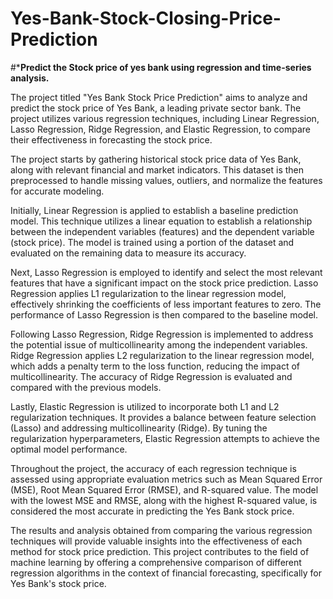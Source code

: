 # Yes-Bank-Stock-Closing-Price-Prediction

#***Predict the Stock price of yes bank using regression and time-series analysis.**

The project titled "Yes Bank Stock Price Prediction" aims to analyze and predict the stock price of Yes Bank, a leading private sector bank. The project utilizes various regression techniques, including Linear Regression, Lasso Regression, Ridge Regression, and Elastic Regression, to compare their effectiveness in forecasting the stock price.

The project starts by gathering historical stock price data of Yes Bank, along with relevant financial and market indicators. This dataset is then preprocessed to handle missing values, outliers, and normalize the features for accurate modeling.

Initially, Linear Regression is applied to establish a baseline prediction model. This technique utilizes a linear equation to establish a relationship between the independent variables (features) and the dependent variable (stock price). The model is trained using a portion of the dataset and evaluated on the remaining data to measure its accuracy.

Next, Lasso Regression is employed to identify and select the most relevant features that have a significant impact on the stock price prediction. Lasso Regression applies L1 regularization to the linear regression model, effectively shrinking the coefficients of less important features to zero. The performance of Lasso Regression is then compared to the baseline model.

Following Lasso Regression, Ridge Regression is implemented to address the potential issue of multicollinearity among the independent variables. Ridge Regression applies L2 regularization to the linear regression model, which adds a penalty term to the loss function, reducing the impact of multicollinearity. The accuracy of Ridge Regression is evaluated and compared with the previous models.

Lastly, Elastic Regression is utilized to incorporate both L1 and L2 regularization techniques. It provides a balance between feature selection (Lasso) and addressing multicollinearity (Ridge). By tuning the regularization hyperparameters, Elastic Regression attempts to achieve the optimal model performance.

Throughout the project, the accuracy of each regression technique is assessed using appropriate evaluation metrics such as Mean Squared Error (MSE), Root Mean Squared Error (RMSE), and R-squared value. The model with the lowest MSE and RMSE, along with the highest R-squared value, is considered the most accurate in predicting the Yes Bank stock price.

The results and analysis obtained from comparing the various regression techniques will provide valuable insights into the effectiveness of each method for stock price prediction. This project contributes to the field of machine learning by offering a comprehensive comparison of different regression algorithms in the context of financial forecasting, specifically for Yes Bank's stock price.
